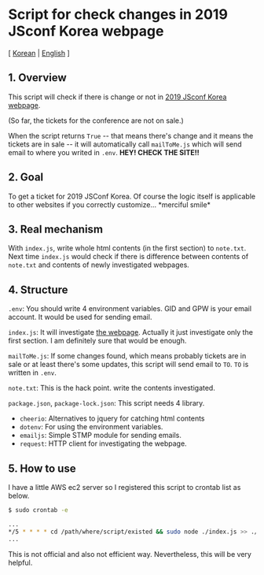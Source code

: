 # Script for check changes in 2019 JSconf Korea webpage

[ [Korean](https://github.com/roeniss/check_if_something_changed_in_2019.jsconfkorea/blob/master/README-ko.md) | [English](https://github.com/roeniss/check_if_something_changed_in_2019.jsconfkorea/blob/master/README.md) ]

## 1. Overview

This script will check if there is change or not in [2019 JSconf Korea webpage](https://2019.jsconfkorea.com/).

(So far, the tickets for the conference are not on sale.)

When the script returns `True` -- that means there's change and it means the tickets are in sale -- it will automatically call `mailToMe.js` which will send email to where you writed in `.env`. **HEY! CHECK THE SITE!!**

## 2. Goal

To get a ticket for 2019 JSConf Korea. Of course the logic itself is applicable to other websites if you correctly customize... \*merciful smile\*

## 3. Real mechanism

With `index.js`, write whole html contents (in the first section) to `note.txt`. Next time `index.js` would check if there is difference between contents of `note.txt` and contents of newly investigated webpages.

## 4. Structure

`.env`: You should write 4 environment variables. GID and GPW is your email account. It would be used for sending email.

`index.js`: It will investigate [the webpage](https://2019.jsconfkorea.com/). Actually it just investigate only the first section. I am definitely sure that would be enough.

`mailToMe.js`: If some changes found, which means probably tickets are in sale or at least there's some updates, this script will send email to `TO`. `TO` is written in `.env`.

`note.txt`: This is the hack point. write the contents investigated.

`package.json`, `package-lock.json`: This script needs 4 library.

- `cheerio`: Alternatives to jquery for catching html contents
- `dotenv`: For using the environment variables.
- `emailjs`: Simple STMP module for sending emails.
- `request`: HTTP client for investigating the webpage.

## 5. How to use

I have a little AWS ec2 server so I registered this script to crontab list as below.

```bash
$ sudo crontab -e

...
*/5 * * * * cd /path/where/script/existed && sudo node ./index.js >> ./crontab.log 2>&1
...
```

This is not official and also not efficient way. Nevertheless, this will be very helpful.
